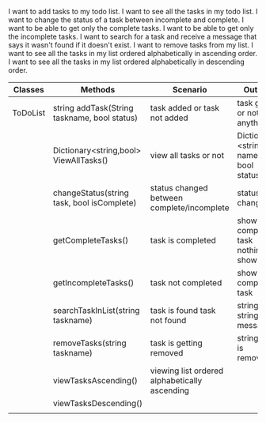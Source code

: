 


I want to add tasks to my todo list.
I want to see all the tasks in my todo list.
I want to change the status of a task between incomplete and complete.
I want to be able to get only the complete tasks.
I want to be able to get only the incomplete tasks.
I want to search for a task and receive a message that says it wasn't found if it doesn't exist.
I want to remove tasks from my list.
I want to see all the tasks in my list ordered alphabetically in ascending order.
I want to see all the tasks in my list ordered alphabetically in descending order.

| Classes  | Methods                                    | Scenario                                      | Output                              |
|----------|--------------------------------------------|-----------------------------------------------|-------------------------------------|
| ToDoList | string addTask(String taskname, bool status)| task added or task not added                  | task got, or  not got anything      |
|          | Dictionary<string,bool> ViewAllTasks()     | view all tasks or not                   |      Dictionary <string name, bool status>|
|          | changeStatus(string task, bool isComplete) | status changed between complete/incomplete    | status is changed                   |
|          | getCompleteTasks()                         | task is completed                             | show completed task nothing to show |
|          | getIncompleteTasks()                       | task not completed                            | show not completed task             |
|          | searchTaskInList(string taskname)          | task is found task not found                  | string task string message          |
|          | removeTasks(string taskname)               | task is getting removed                       | string task is removed              |
|          | viewTasksAscending()                       | viewing list ordered alphabetically ascending |                                     |
|          | viewTasksDescending()                      |                                               |                                     |
|          |                                            |                                               |                                     |

